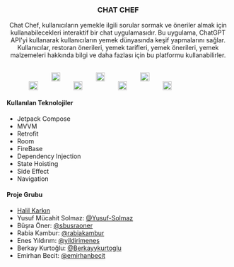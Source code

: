   <h3 align="center">CHAT CHEF</h3>
</p>
<p align="center">
  Chat Chef, kullanıcıların yemekle ilgili sorular sormak ve öneriler almak için kullanabilecekleri interaktif bir chat uygulamasıdır. Bu uygulama, ChatGPT API'yi kullanarak kullanıcıların yemek dünyasında keşif yapmalarını sağlar. Kullanıcılar, restoran önerileri, yemek tarifleri, yemek önerileri, yemek malzemeleri hakkında bilgi ve daha fazlası için bu platformu kullanabilirler.
    <br />
</p>
<br />

<div style="display: flex; justify-content: center;">
    <img src="https://raw.githubusercontent.com/halilkrkn/Papara-Group-Project/main/images/4.png" width="20%">
    <img src="https://raw.githubusercontent.com/halilkrkn/Papara-Group-Project/main/images/5.png" width="20%">
    <img src="https://raw.githubusercontent.com/halilkrkn/Papara-Group-Project/main/images/6.png" width="20%">
</div>

<div style="display: flex; justify-content: center;">
    <img src="https://raw.githubusercontent.com/halilkrkn/Papara-Group-Project/main/images/7.png" width="20%">
    <img src="https://raw.githubusercontent.com/halilkrkn/Papara-Group-Project/main/images/1.png" width="20%">
    <img src="https://raw.githubusercontent.com/halilkrkn/Papara-Group-Project/main/images/2.png" width="20%">
    <img src="https://raw.githubusercontent.com/halilkrkn/Papara-Group-Project/main/images/3.png" width="20%">
</div>

#### Kullanılan Teknolojiler
- Jetpack Compose
- MVVM
- Retrofit
- Room
- FireBase
- Dependency Injection
- State Hoisting
- Side Effect
- Navigation
#### Proje Grubu
- [Halil Karkın](https://github.com/halilkrkn)
- Yusuf Mücahit Solmaz: [@Yusuf-Solmaz](https://github.com/Yusuf-Solmaz)
- Büşra Öner: [@sbusraoner](https://github.com/sbusraoner)
- Rabia Kambur: [@rabiakambur](https://github.com/rabiakambur)
- Enes Yıldırım: [@yildirimenes](https://github.com/yildirimenes)
- Berkay Kurtoğlu: [@Berkayykurtoglu](https://github.com/BerkayyKurtoglu)
- Emirhan Becit: [@emirhanbecit](https://github.com/emirhanbecit?tab=followers)
